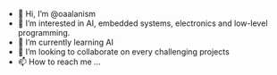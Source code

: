 - 👋 Hi, I’m @oaalanism
- 👀 I’m interested in AI, embedded systems, electronics and low-level programming. 
- 🌱 I’m currently learning AI
- 💞️ I’m looking to collaborate on every challenging projects
- 📫 How to reach me ...

<!---
oaalanism/oaalanism is a ✨ special ✨ repository because its `README.md` (this file) appears on your GitHub profile.
You can click the Preview link to take a look at your changes.
--->
